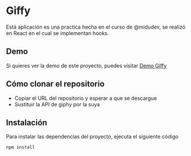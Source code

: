 # Giffy

Está aplicación es una practica hecha en el curso de @midudev, se realizó en React en el cual se implementan hooks.

## Demo
Si quieres ver la demo de este proyecto, puedes visitar [Demo Giffy]()

## Cómo clonar el repositorio
* Copiar el URL del repositorio y esperar a que se descargue
* Sustituir la API de giphy por la suya

## Instalación

Para instalar las dependencias del proyecto, ejecuta el siguiente código
```bash
npm install
```